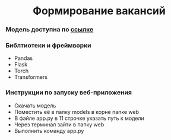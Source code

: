 <h1 align="center">Формирование вакансий</h1>

### Модель доступна по <a href="https://drive.google.com/file/d/1a-o-HGmqrslVKZeUEBC2yGgW9RxxM8xX/view?usp=drive_link">ссылке<a/>

### Библтиотеки и фреймворки

<ul>
  <li>
    Pandas
  </li>
  <li>
    Flask
  </li>
  <li>
    Torch
  </li>
  <li>
    Transformers
  </li>
</ul>

### Инструкции по запуску веб-приложения
 
<ul>
  <li>Скачать модель</li>
  <li>Поместить её в папку models в корне папке web</li>
  <li>В файле app.py в 11 строчке указать путь к модели</li>
  <li>Через терминал зайти в папку web</li>
  <li>Выполнить команду app.py</li>
</ul>
